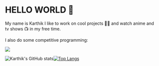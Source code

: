 # HELLO WORLD 👋
My name is Karthik
I like to work on cool projects 👨‍💻 and watch anime and tv shows 📺 in my free time. 

I also do some competitive programming:

<a target="_blank" href="https://www.codewars.com/users/gangula-karthik"><img src="https://www.codewars.com/users/gangula-karthik/badges/large"></a>



![Karthik's GitHub stats](https://github-readme-stats.vercel.app/api?username=gangula-karthik&show_icons=true&theme=merko&hide_border=true)[![Top Langs](https://github-readme-stats.vercel.app/api/top-langs/?username=gangula-karthik&layout=compact&show_icons=true&theme=merko&hide_border=true)](https://github.com/anuraghazra/github-readme-stats)


